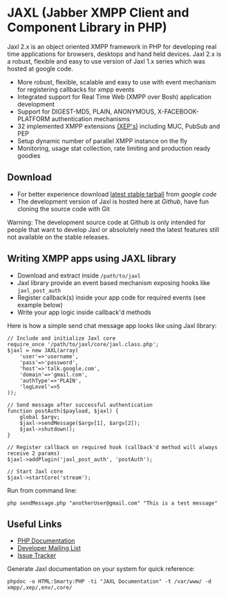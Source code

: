 # JAXL (Jabber XMPP Client and Component Library in PHP)

Jaxl 2.x is an object oriented XMPP framework in PHP for developing real time applications
for browsers, desktops and hand held devices. Jaxl 2.x is a robust, flexible and easy to use
version of Jaxl 1.x series which was hosted at google code.

* More robust, flexible, scalable and easy to use with event mechanism for registering callbacks for xmpp events
* Integrated support for Real Time Web (XMPP over Bosh) application development
* Support for DIGEST-MD5, PLAIN, ANONYMOUS, X-FACEBOOK-PLATFORM authentication mechanisms
* 32 implemented XMPP extensions [(XEP's)](http://xmpp.org/extensions/) including MUC, PubSub and PEP
* Setup dynamic number of parallel XMPP instance on the fly
* Monitoring, usage stat collection, rate limiting and production ready goodies

## Download

* For better experience download [latest stable tarball](http://code.google.com/p/jaxl/downloads/list) from *google code*
* The development version of Jaxl is hosted here at *Github*, have fun cloning the source code with Git

Warning: The development source code at Github is only intended for people that want to develop Jaxl or absolutely need the latest features still not available on the stable releases.

## Writing XMPP apps using JAXL library

* Download and extract inside `/path/to/jaxl`
* Jaxl library provide an event based mechanism exposing hooks like `jaxl_post_auth`
* Register callback(s) inside your app code for required events (see example below)
* Write your app logic inside callback'd methods

Here is how a simple send chat message app looks like using Jaxl library:

    // Include and initialize Jaxl core
    require_once '/path/to/jaxl/core/jaxl.class.php';
    $jaxl = new JAXL(array(
        'user'=>'username',
        'pass'=>'password',
        'host'=>'talk.google.com',
        'domain'=>'gmail.com',
        'authType'=>'PLAIN',
        'logLevel'=>5
    ));

    // Send message after successful authentication
    function postAuth($payload, $jaxl) {
        global $argv;
        $jaxl->sendMessage($argv[1], $argv[2]);
        $jaxl->shutdown();
    }

    // Register callback on required hook (callback'd method will always receive 2 params)
    $jaxl->addPlugin('jaxl_post_auth', 'postAuth');

    // Start Jaxl core
    $jaxl->startCore('stream');

Run from command line:

    php sendMessage.php "anotherUser@gmail.com" "This is a test message"

## Useful Links

* [PHP Documentation](http://jaxl.net/)
* [Developer Mailing List](http://groups.google.com/group/jaxl/)
* [Issue Tracker](http://code.google.com/p/jaxl/issues/list?can=1&q=&colspec=ID+Type+Status+Priority+Milestone+Owner+Summary&cells=tiles)

Generate Jaxl documentation on your system for quick reference:
    
    phpdoc -o HTML:Smarty:PHP -ti "JAXL Documentation" -t /var/www/ -d xmpp/,xep/,env/,core/

